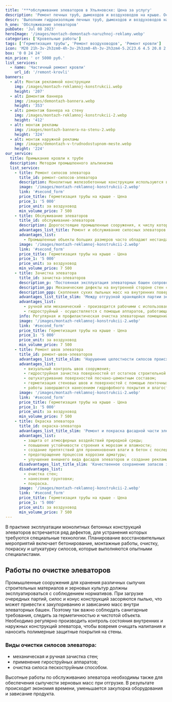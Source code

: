 ```yaml
---
title: '***обслуживание элеваторов в Ульяновске: Цена за услугу'
description: 'Ремонт печных труб, дымоходов и воздуховодов на крыше. Осуществляем гидроизоляцию и герметизацию воздуховодов. Цена от 5000 руб. за кв.м. Звоните!'
descr: 'Выполним гидроизоляцию печных труб, дымоходов и воздуховодов на крыше под ключ.'
h_one: 'Обслуживание элеваторов'
pubDate: 'Jul 08 2023'
heroImage: '/images/montazh-demontazh-naruzhnoj-reklamy.webp'
categories: ['Кровельные работы']
tags: ['Герметизация трубы', 'Ремонт воздуховодов', 'Ремонт кровли']
icon: 'M20 21h-3v-2h3zm0-4h-3v-2h3zm0-4h-3v-2h3zm4-5.2C23.6 4.5 20.8 2 17.5 2c-1.7 0-3.4.7-4.6 1.9c-.7.7-1.2 1.4-1.5 2.3L15.6 9H22v13h2zM13.3 7c.6-1.8 2.3-3 4.2-3s3.6 1.2 4.2 3zM7.5 6L0 11v11h15V11zM13 20h-3v-6H5v6H2v-8l5.5-3.5L13 12z'
box: '0 0 24 24'
min_price: ' от 5000 руб.'
list_services:
  - name: 'Частичный ремонт кровли'
    url_id: '/remont-krovli'
banners:
  - alt: Монтаж рекламной конструкции
    img: /images/montazh-reklamnoj-konstrukcii.webp
    height: '207'
  - alt: Демонтаж баннера
    img: /images/demontazh-bannera.webp
    height: '353'
  - alt: демонтаж баннера на стену
    img: /images/montazh-reklamnoj-konstrukcii-2.webp
    height: '412'
  - alt: монтаж рекламы
    img: /images/montazh-bannera-na-stenu-2.webp
    height: '324'
  - alt: монтаж наружной рекламы
    img: /images/demontazh-v-trudnodostupnom-meste.webp
    height: '224'
our_service:
  title: Примыкание кровли к трубе
  description: Методом промышленного альпинизма
  list_service:
    - title: Ремонт силосов элеватора
      title_id: ремонт-силосов-элеватора
      description: Монолитные железобетонные конструкции используются в промышленной сельскохозяйственной деятельности для заготовки и хранения зерновых культур. Обслуживание элеваторов содержит целый ряд мероприятий, направленных на функционирование объектов без перебоев и поддержание качественных условий сохранности продуктов. Среди вариантов ремонтной деятельности присутствуют такие, как предварительная очистка межсоговых швов и стеновых поверхностей гидроструйным методом, оштукатуривание фасадов силосных башен, заделка арматуры и трещин, герметизация и покраска.
      image: '/images/montazh-reklamnoj-konstrukcii-2.webp'
      link: '#second_form'
      price_title: Герметизация трубы на крыше - Цена
      price_1: '5 000'
      price_unit: за воздуховод
      min_volume_price: 7 500
    - title: Обслуживание элеваторов
      title_id: обслуживание-элеваторов
      description: Дорогостоящие промышленные сооружения, к числу которых относятся силосные башни и элеваторы, постоянно нуждаются в ремонтном и профилактическом обслуживании, в целях предотвращения колоссальных финансовых потерь. Ввиду значительной высоты специальных сельскохозяйственных объектов для хранения зерновой продукции, в ремонтных работах требуется участие промышленных альпинистов. Восстановительные мероприятия могут включать, как устранение небольших дефектов, так и капитальный ремонт. Особое внимание следует уделять профилактике протеков в агропромышленных сооружениях, из-за которых происходят большие потери зерновой продукции.
      advantages_list_title: Ремонт и обслуживание силосных элеваторов
      advantages_list:
        - Промышленные объекты больших размеров часто обладают нестандартной конфигурацией, что затрудняет их обслуживание обычными ремонтными бригадами. Для выполнения высотных работ в последнее время широко востребован промышленный альпинизм. Профессиональные сотрудники нашей компании обладают такими преимуществами, как большой опыт в осуществлении демонтажных и восстановительных мероприятий. Ремонт производится на любой высоте масштабных конструкций оригинальной структуры.
      image: '/images/montazh-reklamnoj-konstrukcii-2.webp'
      link: '#second_form'
      price_title: Герметизация трубы на крыше - Цена
      price_1: '5 000'
      price_unit: за воздуховод
      min_volume_price: 7 500
    - title: Зачистка элеватора
      title_id: зачистка-элеваторов
      description_p: 'Постоянная эксплуатация элеваторных башен сопровождается передвижением многотонной зерновой массы, которая механически воздействует на состояние стен и конструктивных швов сооружений. Поэтому целостность и долговечность высотных промышленных конструкций напрямую зависит от качества обслуживания и профилактических мероприятий. Недостаточно ответственное отношение к состоянию силосных конструкций приводит к нарушению технологических условий сохранения зерна и попаданию влаги внутрь помещений. Регулярный ремонт элеваторов необходим для предотвращения следующих разрушительных факторов:'
      description_pp: Механические дефекты на внутренней стороне стен силосных башен способствуют образованию нежелательных отложений продукта, а различные шероховатости задерживают мелкие частицы пыли. Они вызывают нарушение технологического процесса, так же как изменения температуры и влажности внутри элеватора. В налипших на стенах зерновых отложениях возникают негативные биологические процессы, приводящие к размножению насекомых и грибковых заражений.
      description_ppp: Скопления сухих пыльных масс на внутренних поверхностях зерновых хранилищ могут привести к пожару и самопроизвольной детонации.
      advantages_list_title_slim: 'Между отгрузкой хранящейся партии зерна и новом заполнением силосной башни необходимо очищать стены емкости, чтобы предотвратить возможность больших потерь. Используется 2 способа очистки стеновых поверхностей:'
      advantages_list:
        - ручной или механический - производится рабочими с использованием щеток и метелок;
        - гидроструйный - осуществляется с помощью аппаратов, работающих под высоким атмосферным давлением.
      info: Регулярная и профилактическая очистка элеваторных помещений механическим способом производится обслуживающей компанией или рабочими предприятия. Если внутри силосной башни наблюдаются затвердевшие отложения, грибковые заражения и другие негативные биологические факторы, отравляющие атмосферу, необходимо использовать для очистки гидроструйную аппаратуру.
      image: '/images/montazh-reklamnoj-konstrukcii-2.webp'
      link: '#second_form'
      price_title: Герметизация трубы на крыше - Цена
      price_1: '5 000'
      price_unit: за воздуховод
      min_volume_price: 7 500
    - title: Ремонт швов элеватора
      title_id: ремонт-швов-элеваторов
      advantages_list_title_slim: 'Нарушение целостности силосов происходит под воздействием технических и природных факторов, что требует восстановления герметичности стыковочных швов и внутренних поверхностей. Ремонтные работы включают несколько последовательных этапов:'
      advantages_list:
        - визуальный контроль швов сооружения;
        - гидроструйная зачистка поверхностей от остатков строительной смеси и пыли, просушка и подготовка стен;
        - оштукатуривание поверхностей песчано-цементным составом;
        - герметизация стеновых швов и поверхностей с помощью ленточных, прокладочных и мастичных смесей.
        - работы завершаются нанесением гидрофобного покрытия и влагостойкой краски.
      image: '/images/montazh-reklamnoj-konstrukcii-2.webp'
      link: '#second_form'
      price_title: Герметизация трубы на крыше - Цена
      price_1: '5 000'
      price_unit: за воздуховод
      min_volume_price: 7 500
    - title: Окраска элеватора
      title_id: окраска-элеватора
      advantages_list_title_slim: 'Ремонт и покраска фасадной части элеваторов выполняет следующие задачи:'
      advantages_list:
        - защита от атмосферных воздействий природной среды;
        - повышение устойчивости строения к морозам и влажности;
        - создание препятствий для проникновения влаги в бетон с последующим растрескиванием от морозов;
        - предотвращение процессов коррозии арматуры;
        - улучшение внешнего вида фасадов элеваторов и создание рекламы.
      disadvantages_list_title_slim: 'Качественное сохранение запасов зерновых культур зависит от соблюдения нормативных требований к состоянию фасадов, для чего проводятся следующие работы:'
      disadvantages_list:
        - очистка стен;
        - нанесение грунтовки;
        - покраска.
      image: '/images/montazh-reklamnoj-konstrukcii-2.webp'
      link: '#second_form'
      price_title: Герметизация трубы на крыше - Цена
      price_1: '5 000'
      price_unit: за воздуховод
      min_volume_price: 7 500
---
```


В практике эксплуатации монолитных бетонных конструкций элеваторов встречается ряд дефектов, для устранения которых требуются специальные технологии. Планирование восстановительных мероприятий включает бетонирование, монтажные работы, очистку, покраску и штукатурку силосов, которые выполняются опытными специалистами.

## Работы по очистке элеваторов

Промышленные сооружения для хранения различных сыпучих строительных материалов и зерновых культур должны эксплуатироваться с соблюдением нормативов. При загрузке очередных партий, силос и конус конструкций засоряются пылью, что может привести к закупориванию и зависанию масс внутри элеваторных башен. Поэтому так важно соблюдать санитарные требования, следить за герметичностью и чистотой объекта. Необходимо регулярно производить контроль состояния внутренних и наружных конструкций элеватора, чтобы вовремя очищать налипания и наносить полимерные защитные покрытия на стены.

### Виды очистки силосов элеватора:

- механическая и ручная зачистка стен;
- применение гироструйных аппаратов;
- очистка силоса пескоструйным способом.

Высотные работы по обслуживанию элеватора необходимы также для обеспечения сыпучести зерновых масс при отгрузке. В результате происходит экономия времени, уменьшается закупорка оборудования и зависание продукта.
